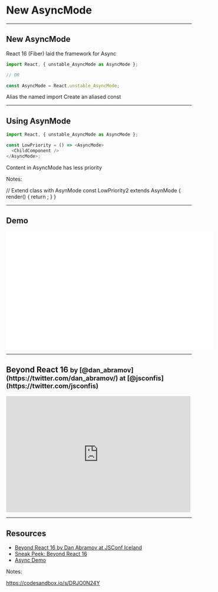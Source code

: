 # New AsyncMode

------

## New AsyncMode

<!-- .slide: data-title="Async Mode" -->

React 16 (Fiber) laid the framework for Async

```js
import React, { unstable_AsyncMode as AsyncMode };

// OR

const AsyncMode = React.unstable_AsyncMode;
```

<span class="fragment current-only focus-text" data-code-focus="1">Alias the named import</span>
<span class="fragment current-only focus-text" data-code-focus="5">Create an aliased const</span>

------

## Using AsynMode

<!-- .slide: data-title="Async Mode" -->

```js
import React, { unstable_AsyncMode as AsyncMode };

const LowPriority = () => <AsyncMode>
  <ChildComponent />
</AsyncMode>;
```

<span class="fragment current-only focus-text" data-code-focus="3-5">Content in AsyncMode has less priority</span>

Notes:

// Extend class with AsynMode
const LowPriority2 extends AsynMode {
    render() {
        return <ChildComponent />;
    }
}

------

## Demo

<!-- .slide: data-title="Async Mode" -->

<iframe class="stretch" width="560" height="315" style="border: 1px solid white; background: white;" data-src="https://build-mbfootjxoo.now.sh/"></iframe>

------

<h2>Beyond React 16 <small>by [@dan_abramov](https://twitter.com/dan_abramov/) at [@jsconfis](https://twitter.com/jsconfis)</small></h2>

<!-- .slide: data-title="Async Mode" data-state="zeroTop"  -->

<iframe class="stretch" style="width: 500px; height: 315px;" src="https://www.youtube.com/embed/v6iR3Zk4oDY" frameborder="0" allow="autoplay; encrypted-media" allowfullscreen></iframe>

------

## Resources

<!-- .slide: data-title="Async Mode" data-state="resources" -->

* [Beyond React 16 by Dan Abramov at JSConf Iceland](https://www.youtube.com/watch?v=v6iR3Zk4oDY)
* [Sneak Peek: Beyond React 16](https://reactjs.org/blog/2018/03/01/sneak-peek-beyond-react-16.html)
* [Async Demo](https://build-mbfootjxoo.now.sh/)

Notes:

https://codesandbox.io/s/DRJO0N24Y
